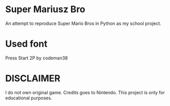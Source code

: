 # Super Mariusz Bro
An attempt to reproduce Super Mario Bros in Python as my school project.


# Used font
Press Start 2P by codeman38


# DISCLAIMER
I do not own original game. Credits goes to Nintendo.
This project is only for educational purposes.
